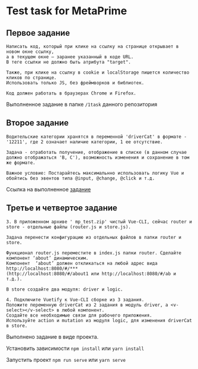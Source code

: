 # Test task for MetaPrime

## Первое задание
```
Написать код, который при клике на ссылку на странице открывает в новом окне ссылку, 
а в текущем окне – заранее указанный в коде URL. 
В теге ссылки не должно быть атрибута "target". 

Также, при клике на ссылку в cookie и localStorage пишется количество кликов по странице. 
Использовать только JS, без фреймворков и библиотек. 

Код должен работать в браузерах Chrome и Firefox. 
```
Выполненное задание в папке `/1task` данного репозитория

## Второе задание
```
Водительские категории хранятся в переменной 'driverCat' в формате - '12211', где 2 означает наличие категории, 1 ее отсутствие. 

Задача - отработать получение, отображение в списке (в данном случае должно отображаться 'B, C'), возможность изменения и сохранение в том же формате. 

Важное условие: Постарайтесь максимальнно использовать логику Vue и 
обойтись без эвентов типа @input, @change, @click и т.д. 
```
Ссылка на выполненное [задание](https://codepen.io/dubovskiyim/pen/ZEOEPZp)

## Третье и четвертое задание
```
3. В приложенном архиве ' mp_test.zip' чистый Vue-CLI, сейчас router и store - отдельные файлы (router.js и store.js). 

Задача перенести конфигурацию из отдельных файлов в папки router и store. 

Функционал router.js переместите в index.js папки router. Сделайте компонент ‘about’ динамическим. 
Компонент  ‘about’ должен откликаться на любой адрес вида http://localhost:8080/#/*** 
(http://localhost:8080/#/about1 или http://localhost:8080/#/ab и т.д.).

В store создайте два модуля: driver и logic. 

4. Подключите Vuetify к Vue-CLI сборке из 3 задания. 
Положите переменную driverCat из 2 задания в модуль driver, а <v-select></v-select> в любой компонент. 
Создайте все необходимые связи для рабочего приложения. 
Используйте action и mutation из модуля logic, для изменения driverCat в store. 

```
Выполнено задание в виде проекта.

Установить зависимости `npm install` или `yarn install`

Запустить проект `npm run serve` или `yarn serve`
